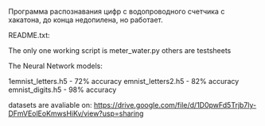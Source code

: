 Программа распознавания цифр с водопроводного счетчика с хакатона, до конца недопилена, но работает.


README.txt:

The only one working script is meter_water.py
others are testsheets


The Neural Network models:

1emnist_letters.h5 - 72% accuracy
emnist_letters2.h5 - 82% accuracy
emnist_digits.h5 - 98% accuracy

datasets are avaliable on: https://drive.google.com/file/d/1D0pwFd5Trjb7ly-DFmVEolEoKmwsHiKv/view?usp=sharing
